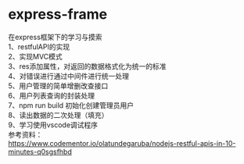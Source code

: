 # express-frame
在express框架下的学习与摸索<br>
1、restfulAPI的实现<br>
2、实现MVC模式<br>
3、res添加属性，对返回的数据格式化为统一的标准<br>
4、对错误进行通过中间件进行统一处理<br>
5、用户管理的简单增删改查接口<br>
6、用户列表查询的封装处理<br>
7、npm run build 初始化创建管理员用户<br>
8、读出数据的二次处理（填充）<br>
9、学习使用vscode调试程序<br>
参考资料：<br>
https://www.codementor.io/olatundegaruba/nodejs-restful-apis-in-10-minutes-q0sgsfhbd<br>